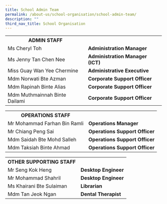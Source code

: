 ```yaml
---
title: School Admin Team
permalink: /about-us/school-organisation/school-admin-team/
description: ""
third_nav_title: School Organisation
---
```

<table>
<tbody>
<th>ADMIN STAFF</th>
</tr>
<tr>
<td>Ms Cheryl Toh</td>
<td><strong>Administration Manager</strong></td>
</tr>
<tr>
<td>Ms Jenny Tan Chen Nee</td>
<td><strong>Administration Manager (ICT)</strong></td>
</tr>
<tr>
<td>Miss Guay Wan Yee Chermine</td>
<td><strong>Administrative Executive</strong></td>
</tr>
<tr>
<td>Mdm Norwati Bte Azman</td>
<td><strong>Corporate Support Officer</strong></td>
</tr>
<tr>
<td>Mdm Rapinah Binte Alias</td>
<td><strong>Corporate Support Officer</strong></td>
</tr>
	<td>Mdm Muthmainnah Binte Dailami</td>
<td><strong>Corporate Support Officer</strong></td>

</tbody>
</table>
<table>
<tbody>
<tr>
<th>OPERATIONS STAFF</th>
</tr>
<tr>

</tr>
<tr>
<td>Mr Mohammad Farhan Bin Ramli</td>
<td><strong>Operations Manager</strong></td>
</tr>
<tr>
<td>Mr Chiang Peng Sai</td>
<td><strong>Operations Support Officer</strong></td>
</tr>
<tr>
<td>Mdm Saidah Bte Mohd Salleh</td>
<td><strong>Operations Support Officer</strong></td>
</tr>
	<td>Mdm Taksiah Binte Ahmad</td>
<td><strong>Operations Support Officer</strong></td>
</tr>
</tbody>
</table>
<table>
<tbody>
<tr>
<th>OTHER SUPPORTING STAFF</th>
</tr>
<tr>

</tr>
<tr>
<td>Mr Seng Kok Heng</td>
<td><strong>Desktop Engineer</strong></td>
</tr>
<tr>
	<td>Mr Mohammad Shahril</td>
<td><strong>Desktop Engineer</strong></td>
</tr>
<tr>
<td>Ms Khairani Bte Sulaiman</td>
<td><strong>Librarian</strong></td>
</tr>
<tr>
<td>Mdm Tan Jeok Ngan</td>
<td><strong>Dental Therapist</strong></td>
</tr>
</tbody>
</table>
